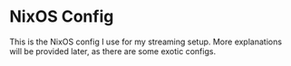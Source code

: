 # NixOS Config

This is the NixOS config I use for my streaming setup. More explanations will be provided later, as there are some exotic configs.
